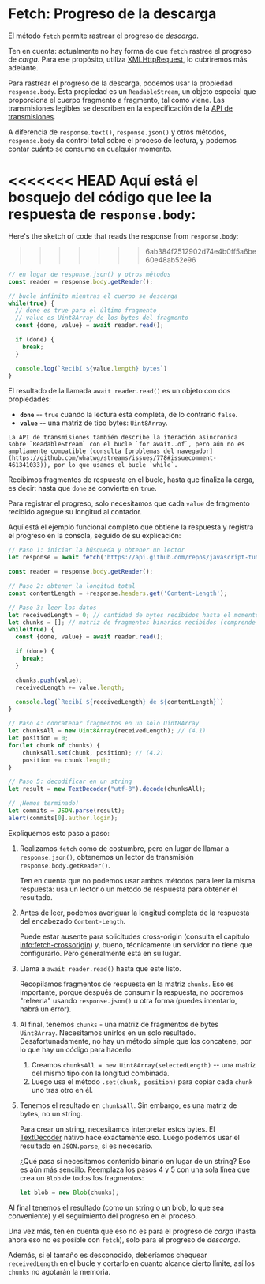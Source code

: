 
# Fetch: Progreso de la descarga

El método `fetch` permite rastrear el progreso de *descarga*.

Ten en cuenta: actualmente no hay forma de que `fetch` rastree el progreso de *carga*. Para ese propósito, utiliza [XMLHttpRequest](info:xmlhttprequest), lo cubriremos más adelante.

Para rastrear el progreso de la descarga, podemos usar la propiedad `response.body`. Esta propiedad es un `ReadableStream`, un objeto especial que proporciona el cuerpo fragmento a fragmento, tal como viene. Las transmisiones legibles se describen en la especificación de la [API de transmisiones](https://streams.spec.whatwg.org/#rs-class).

A diferencia de `response.text()`, `response.json()` y otros métodos, `response.body` da control total sobre el proceso de lectura, y podemos contar cuánto se consume en cualquier momento.

<<<<<<< HEAD
Aquí está el bosquejo del código que lee la respuesta de `response.body`:
=======
Here's the sketch of code that reads the response from `response.body`:
>>>>>>> 6ab384f2512902d74e4b0ff5a6be60e48ab52e96

```js
// en lugar de response.json() y otros métodos
const reader = response.body.getReader();

// bucle infinito mientras el cuerpo se descarga
while(true) {
  // done es true para el último fragmento
  // value es Uint8Array de los bytes del fragmento
  const {done, value} = await reader.read();

  if (done) {
    break;
  }

  console.log(`Recibí ${value.length} bytes`)
}
```

El resultado de la llamada `await reader.read()` es un objeto con dos propiedades:
- **`done`** -- `true` cuando la lectura está completa, de lo contrario `false`.
- **`value`** -- una matriz de tipo bytes: `Uint8Array`.

```smart
La API de transmisiones también describe la iteración asincrónica sobre `ReadableStream` con el bucle `for await..of`, pero aún no es ampliamente compatible (consulta [problemas del navegador](https://github.com/whatwg/streams/issues/778#issuecomment-461341033)), por lo que usamos el bucle `while`.
```

Recibimos fragmentos de respuesta en el bucle, hasta que finaliza la carga, es decir: hasta que `done` se convierte en `true`.

Para registrar el progreso, solo necesitamos que cada `value` de fragmento recibido agregue su longitud al contador.

Aquí está el ejemplo funcional completo que obtiene la respuesta y registra el progreso en la consola, seguido de su explicación:

```js run async
// Paso 1: iniciar la búsqueda y obtener un lector
let response = await fetch('https://api.github.com/repos/javascript-tutorial/es.javascript.info/commits?per_page=100');

const reader = response.body.getReader();

// Paso 2: obtener la longitud total
const contentLength = +response.headers.get('Content-Length');

// Paso 3: leer los datos
let receivedLength = 0; // cantidad de bytes recibidos hasta el momento
let chunks = []; // matriz de fragmentos binarios recibidos (comprende el cuerpo)
while(true) {
  const {done, value} = await reader.read();

  if (done) {
    break;
  }

  chunks.push(value);
  receivedLength += value.length;

  console.log(`Recibí ${receivedLength} de ${contentLength}`)
}

// Paso 4: concatenar fragmentos en un solo Uint8Array
let chunksAll = new Uint8Array(receivedLength); // (4.1)
let position = 0;
for(let chunk of chunks) {
	chunksAll.set(chunk, position); // (4.2)
	position += chunk.length;
}

// Paso 5: decodificar en un string
let result = new TextDecoder("utf-8").decode(chunksAll);

// ¡Hemos terminado!
let commits = JSON.parse(result);
alert(commits[0].author.login);
```

Expliquemos esto paso a paso:

1. Realizamos `fetch` como de costumbre, pero en lugar de llamar a `response.json()`, obtenemos un lector de transmisión `response.body.getReader()`.

    Ten en cuenta que no podemos usar ambos métodos para leer la misma respuesta: usa un lector o un método de respuesta para obtener el resultado.
2. Antes de leer, podemos averiguar la longitud completa de la respuesta del encabezado `Content-Length`.

    Puede estar ausente para solicitudes cross-origin (consulta el capítulo <info:fetch-crossorigin>) y, bueno, técnicamente un servidor no tiene que configurarlo. Pero generalmente está en su lugar.
3. Llama a `await reader.read()` hasta que esté listo.

    Recopilamos fragmentos de respuesta en la matriz `chunks`. Eso es importante, porque después de consumir la respuesta, no podremos "releerla" usando `response.json()` u otra forma (puedes intentarlo, habrá un error).
4. Al final, tenemos `chunks` - una matriz de fragmentos de bytes `Uint8Array`. Necesitamos unirlos en un solo resultado. Desafortunadamente, no hay un método simple que los concatene, por lo que hay un código para hacerlo:
    1. Creamos `chunksAll = new Uint8Array(selectedLength)` -- una matriz del mismo tipo con la longitud combinada.
    2. Luego usa el método `.set(chunk, position)` para copiar cada `chunk` uno tras otro en él.
5. Tenemos el resultado en `chunksAll`. Sin embargo, es una matriz de bytes, no un string.

    Para crear un string, necesitamos interpretar estos bytes. El [TextDecoder](info:text-decoder) nativo hace exactamente eso. Luego podemos usar el resultado en `JSON.parse`, si es necesario.

    ¿Qué pasa si necesitamos contenido binario en lugar de un string? Eso es aún más sencillo. Reemplaza los pasos 4 y 5 con una sola línea que crea un `Blob` de todos los fragmentos:
    ```js
    let blob = new Blob(chunks);
    ```

Al final tenemos el resultado (como un string o un blob, lo que sea conveniente) y el seguimiento del progreso en el proceso.

Una vez más, ten en cuenta que eso no es para el progreso de *carga* (hasta ahora eso no es posible con `fetch`), solo para el progreso de *descarga*.

Además, si el tamaño es desconocido, deberíamos chequear `receivedLength` en el bucle y cortarlo en cuanto alcance cierto límite, así los `chunks` no agotarán la memoria. 
